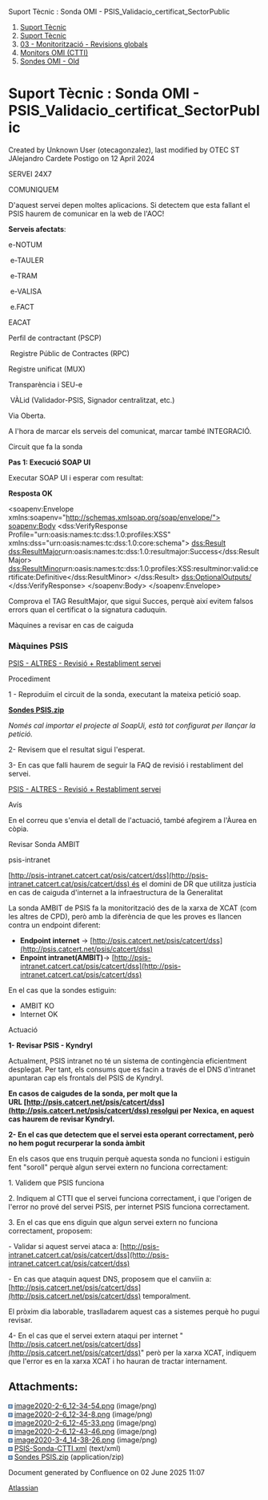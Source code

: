 Suport Tècnic : Sonda OMI - PSIS\_Validacio\_certificat\_SectorPublic  

1.  [Suport Tècnic](index.html)
2.  [Suport Tècnic](13893782.html)
3.  [03 - Monitorització - Revisions globals](26313327.html)
4.  [Monitors OMI (CTTI)](26313608.html)
5.  [Sondes OMI - Old](Sondes-OMI---Old_41519617.html)

Suport Tècnic : Sonda OMI - PSIS\_Validacio\_certificat\_SectorPublic
=====================================================================

Created by Unknown User (otecagonzalez), last modified by OTEC ST JAlejandro Cardete Postigo on 12 April 2024

SERVEI 24X7

COMUNIQUEM

D'aquest servei depen moltes aplicacions. Si detectem que esta fallant el PSIS haurem de comunicar en la web de l'AOC!

**Serveis afectats**:

e-NOTUM

 e-TAULER

 e-TRAM

 e-VALISA

 e.FACT 

EACAT 

Perfil de contractant (PSCP)

 Registre Públic de Contractes (RPC)

Registre unificat (MUX)

Transparència i SEU-e

 VÀLid (Validador-PSIS, Signador centralitzat, etc.)

Via Oberta.

  

A l'hora de marcar els serveis del comunicat, marcar també INTEGRACIÓ.

Circuit que fa la sonda

**Pas 1: Execució SOAP UI**

Executar SOAP UI i esperar com resultat:

**Resposta OK**

<soapenv:Envelope xmlns:soapenv="http://schemas.xmlsoap.org/soap/envelope/">
   <soapenv:Body>
      <dss:VerifyResponse Profile="urn:oasis:names:tc:dss:1.0:profiles:XSS" xmlns:dss="urn:oasis:names:tc:dss:1.0:core:schema">
         <dss:Result>
            <dss:ResultMajor>urn:oasis:names:tc:dss:1.0:resultmajor:Success</dss:ResultMajor>
			<dss:ResultMinor>urn:oasis:names:tc:dss:1.0:profiles:XSS:resultminor:valid:certificate:Definitive</dss:ResultMinor>
         </dss:Result>
         <dss:OptionalOutputs/>
      </dss:VerifyResponse>
   </soapenv:Body>
</soapenv:Envelope>

Comprova el TAG ResultMajor, que sigui Succes, perquè així evitem falsos errors quan el certificat o la signatura caduquin.

Màquines a revisar en cas de caiguda

### Màquines PSIS

[PSIS - ALTRES - Revisió + Restabliment servei](36339911.html)

Procediment

1 - Reproduïm el circuit de la sonda, executant la mateixa petició soap.

**[Sondes PSIS.zip](attachments/36340168/41521745.zip)**

_Només cal importar el projecte al SoapUi, està tot configurat per llançar la petició._

  

2- Revisem que el resultat sigui l'esperat.

  

3- En cas que falli haurem de seguir la FAQ de revisió i restabliment del servei.

[PSIS - ALTRES - Revisió + Restabliment servei](36339911.html)

  

Avís

En el correu que s'envia el detall de l'actuació, també afegirem a l'Àurea en còpia. 

  

Revisar Sonda AMBIT

psis-intranet

[http://psis-intranet.catcert.cat/psis/catcert/dss](http://psis-intranet.catcert.cat/psis/catcert/dss) és el domini de DR que utilitza justícia en cas de caiguda d'internet a la infraestructura de la Generalitat

La sonda AMBIT de PSIS fa la monitorització des de la xarxa de XCAT (com les altres de CPD), però amb la diferència de que les proves es llancen contra un endpoint diferent:

*   **Endpoint internet** → [http://psis.catcert.net/psis/catcert/dss](http://psis.catcert.net/psis/catcert/dss)
*   **Enpoint intranet(AMBIT)**→ [http://psis-intranet.catcert.cat/psis/catcert/dss](http://psis-intranet.catcert.cat/psis/catcert/dss)

En el cas que la sondes estiguin:

*   AMBIT KO
*   Internet OK 

Actuació

**1- Revisar PSIS - Kyndryl**

Actualment, PSIS intranet no té un sistema de contingència eficientment desplegat. Per tant, els consums que es facin a través de el DNS d'intranet apuntaran cap els frontals del PSIS de Kyndryl. 

**En casos de caigudes de la sonda, per molt que la URL [http://psis.catcert.net/psis/catcert/dss](http://psis.catcert.net/psis/catcert/dss) resolgui per Nexica, en aquest cas haurem de revisar Kyndryl.**

**2- En el cas que detectem que el servei esta operant correctament, però no hem pogut recurperar la sonda àmbit**

En els casos que ens truquin perquè aquesta sonda no funcioni i estiguin fent "soroll" perquè algun servei extern no funciona correctament:

1. Validem que PSIS funciona

2\. Indiquem al CTTI que el servei funciona correctament, i que l'origen de l'error no prové del servei PSIS, per internet PSIS funciona correctament.

3\. En el cas que ens diguin que algun servei extern no funciona correctament, proposem:

\- Validar si aquest servei ataca a: [http://psis-intranet.catcert.cat/psis/catcert/dss](http://psis-intranet.catcert.cat/psis/catcert/dss)

\- En cas que ataquin aquest DNS, proposem que el canviïn a: [http://psis.catcert.net/psis/catcert/dss](http://psis.catcert.net/psis/catcert/dss) temporalment.

  

El pròxim dia laborable, traslladarem aquest cas a sistemes perquè ho pugui revisar.

4- En el cas que el servei extern ataqui per internet "[http://psis.catcert.net/psis/catcert/dss](http://psis.catcert.net/psis/catcert/dss)" però per la xarxa XCAT, indiquem que l'error es en la xarxa XCAT i ho hauran de tractar internament.

Attachments:
------------

![](images/icons/bullet_blue.gif) [image2020-2-6\_12-34-54.png](attachments/36340168/36340169.png) (image/png)  
![](images/icons/bullet_blue.gif) [image2020-2-6\_12-34-8.png](attachments/36340168/36340170.png) (image/png)  
![](images/icons/bullet_blue.gif) [image2020-2-6\_12-45-33.png](attachments/36340168/36340171.png) (image/png)  
![](images/icons/bullet_blue.gif) [image2020-2-6\_12-43-46.png](attachments/36340168/36340172.png) (image/png)  
![](images/icons/bullet_blue.gif) [image2020-3-4\_14-38-26.png](attachments/36340168/36340173.png) (image/png)  
![](images/icons/bullet_blue.gif) [PSIS-Sonda-CTTI.xml](attachments/36340168/36340193.xml) (text/xml)  
![](images/icons/bullet_blue.gif) [Sondes PSIS.zip](attachments/36340168/41521745.zip) (application/zip)  

Document generated by Confluence on 02 June 2025 11:07

[Atlassian](http://www.atlassian.com/)